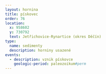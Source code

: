```yaml
---
layout: hornina
title: pískovec
order: 76
location:
  x: 958602
  y: 730792
  text: Jetřichovice-Rynartice (okres Děčín)
type:
  name: sedimenty
  description: horniny usazené
events:
  - description: vznik pískovce
    geologic-period: paleozoikum#perm
---
```


